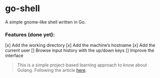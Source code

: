 # go-shell

A simple gnome-like shell written in Go.

### Features (done yet):
 [x] Add the working directory
 [x] Add the machine’s hostname
 [x] Add the current user
 [] Browse input history with the up/down keys
 [] Improve the interface

> This is a simple project-based learning approach to know about Golang. Following the article [here](https://sj14.gitlab.io/post/2018-07-01-go-unix-shell/).
